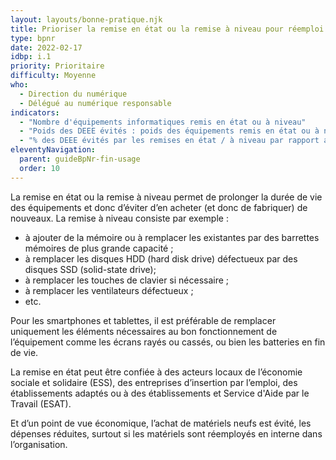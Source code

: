 ```yaml
---
layout: layouts/bonne-pratique.njk
title: Prioriser la remise en état ou la remise à niveau pour réemploi plutôt que le recyclage
type: bpnr
date: 2022-02-17
idbp: i.1
priority: Prioritaire
difficulty: Moyenne
who:
  - Direction du numérique
  - Délégué au numérique responsable
indicators:
  - "Nombre d'équipements informatiques remis en état ou à niveau"
  - "Poids des DEEE évités : poids des équipements remis en état ou à niveau"
  - "% des DEEE évités par les remises en état / à niveau par rapport au poids total des DEEE générés"
eleventyNavigation:
  parent: guideBpNr-fin-usage
  order: 10
---
```


La remise en état ou la remise à niveau permet de prolonger la durée de vie des équipements et donc d’éviter d’en acheter (et donc de fabriquer) de nouveaux. La remise à niveau consiste par exemple :

- à ajouter de la mémoire ou à remplacer les existantes par des barrettes mémoires de plus grande capacité ;
- à remplacer les disques HDD (hard disk drive) défectueux par des disques SSD (solid-state drive);
- à remplacer les touches de clavier si nécessaire ;
- à remplacer les ventilateurs défectueux ;
- etc.

Pour les smartphones et tablettes, il est préférable de remplacer uniquement les éléments nécessaires au bon fonctionnement de l’équipement comme les écrans rayés ou cassés, ou bien les batteries en fin de vie.

La remise en état peut être confiée à des acteurs locaux de l’économie sociale et solidaire (ESS), des entreprises d’insertion par l’emploi, des établissements adaptés ou à des établissements et Service d'Aide par le Travail (ESAT).

Et d’un point de vue économique, l’achat de matériels neufs est évité, les dépenses réduites, surtout si les matériels sont réemployés en interne dans l’organisation.
